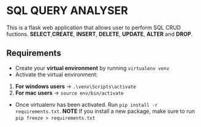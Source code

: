 # SQL QUERY ANALYSER
This is a flask web application that allows user to perform SQL CRUD fuctions. **SELECT**,**CREATE**, **INSERT**, **DELETE**, **UPDATE**, **ALTER** and **DROP**.

## Requirements
- Create your **virtual environment** by running `virtualenv venv` 
- Activate the virtual environment:
1. **For windows users** -> `.\venv\Scripts\activate`
2. **For mac users** -> `source env/bin/activate`
- Once virtualenv has been activated. Run `pip install -r requirements.txt`. **NOTE** If you install a new package, make sure to run `pip freeze > requirements.txt`

